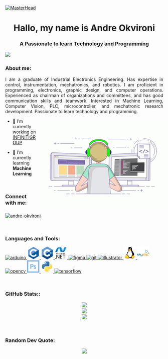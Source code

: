 [![MasterHead](https://media.licdn.com/dms/image/C4E16AQHpVjf8O8qSQA/profile-displaybackgroundimage-shrink_350_1400/0/1634149067046?e=1703721600&v=beta&t=EunJYjDo807CAg6Ht6sF5HidAabFEfchKAdjFfX0780)](https://www.linkedin.com/in/andre-okvironi/)

<h1 align="center">Hallo, my name is Andre Okvironi</h1>
<h3 align="center">A Passionate to learn Technology and Programming</h3>

<!-- <p align="left"> <img src="https://komarev.com/ghpvc/?username=okvironi&label=Profile%20views&color=0e75b6&style=flat" alt="okvironi" /> </p> -->

[![](https://visitcount.itsvg.in/api?id=okvironi&icon=0&color=1)](https://visitcount.itsvg.in)


<h3 align="left">About me:</h3>
<p align="justify">I am a graduate of Industrial Electronics Engineering. Has expertise in control, instrumentation, mechatronics, and robotics. I am proficient in programming, electronics, graphic design, and computer operations. Experienced as chairman of organizations and committees, and has good communication skills and teamwork. Interested in Machine Learning, Computer Vision, PLC, microcontroller, and mechatronic research development. Passionate to learn technology and programming.
</p>

<img align="right" alt="Coding" width="400" src="https://github.com/okvironi/okvironi/blob/8fe5dc7bada3a7b244d7467bbcd0630dd5c270a8/Animation/joy.gif">


- 🔭 I’m currently working on [INFINITIGROUP](www.infinitigroup.id)

- 🌱 I’m currently learning **Machine Learning**

<br>
<h3 align="left">Connect with me:</h3>
<p align="left">
<a href="https://linkedin.com/in/andre-okvironi" target="blank"><img align="center" src="https://raw.githubusercontent.com/rahuldkjain/github-profile-readme-generator/master/src/images/icons/Social/linked-in-alt.svg" alt="andre-okvironi" height="30" width="40" /></a>
</p>

<br>
<h3 align="left">Languages and Tools:</h3>
<p align="left"> <a href="https://www.arduino.cc/" target="_blank" rel="noreferrer"> <img src="https://cdn.worldvectorlogo.com/logos/arduino-1.svg" alt="arduino" width="40" height="40"/> </a> <a href="https://www.cprogramming.com/" target="_blank" rel="noreferrer"> <img src="https://raw.githubusercontent.com/devicons/devicon/master/icons/c/c-original.svg" alt="c" width="40" height="40"/> </a> <a href="https://www.w3schools.com/cpp/" target="_blank" rel="noreferrer"> <img src="https://raw.githubusercontent.com/devicons/devicon/master/icons/cplusplus/cplusplus-original.svg" alt="cplusplus" width="40" height="40"/> </a> <a href="https://dotnet.microsoft.com/" target="_blank" rel="noreferrer"> <img src="https://raw.githubusercontent.com/devicons/devicon/master/icons/dot-net/dot-net-original-wordmark.svg" alt="dotnet" width="40" height="40"/> </a> <a href="https://www.figma.com/" target="_blank" rel="noreferrer"> <img src="https://www.vectorlogo.zone/logos/figma/figma-icon.svg" alt="figma" width="40" height="40"/> </a> <a href="https://git-scm.com/" target="_blank" rel="noreferrer"> <img src="https://www.vectorlogo.zone/logos/git-scm/git-scm-icon.svg" alt="git" width="40" height="40"/> </a> <a href="https://www.adobe.com/in/products/illustrator.html" target="_blank" rel="noreferrer"> <img src="https://www.vectorlogo.zone/logos/adobe_illustrator/adobe_illustrator-icon.svg" alt="illustrator" width="40" height="40"/> </a> <a href="https://www.linux.org/" target="_blank" rel="noreferrer"> <img src="https://raw.githubusercontent.com/devicons/devicon/master/icons/linux/linux-original.svg" alt="linux" width="40" height="40"/> </a> <a href="https://www.mysql.com/" target="_blank" rel="noreferrer"> <img src="https://raw.githubusercontent.com/devicons/devicon/master/icons/mysql/mysql-original-wordmark.svg" alt="mysql" width="40" height="40"/> </a> <a href="https://opencv.org/" target="_blank" rel="noreferrer"> <img src="https://www.vectorlogo.zone/logos/opencv/opencv-icon.svg" alt="opencv" width="40" height="40"/> </a> <a href="https://www.photoshop.com/en" target="_blank" rel="noreferrer"> <img src="https://raw.githubusercontent.com/devicons/devicon/master/icons/photoshop/photoshop-line.svg" alt="photoshop" width="40" height="40"/> </a> <a href="https://www.python.org" target="_blank" rel="noreferrer"> <img src="https://raw.githubusercontent.com/devicons/devicon/master/icons/python/python-original.svg" alt="python" width="40" height="40"/> </a> <a href="https://www.tensorflow.org" target="_blank" rel="noreferrer"> <img src="https://www.vectorlogo.zone/logos/tensorflow/tensorflow-icon.svg" alt="tensorflow" width="40" height="40"/> </a> </p>

<br>
<h3 align="left">GitHub Stats::</h3>
<div align="center">
  
![](https://github-readme-stats.vercel.app/api?username=okvironi&theme=dark&hide_border=false&include_all_commits=false&count_private=true)<br/>
![](https://github-readme-streak-stats.herokuapp.com/?user=okvironi&theme=dark&hide_border=false)<br/>
![](https://github-readme-stats.vercel.app/api/top-langs/?username=okvironi&theme=dark&hide_border=false&include_all_commits=false&count_private=true&layout=compact)
</div>

<br>
<h3 align="left">Random Dev Quote:</h3>
<div align="center">
  
![](https://quotes-github-readme.vercel.app/api?type=horizontal&theme=dark)
</div>
